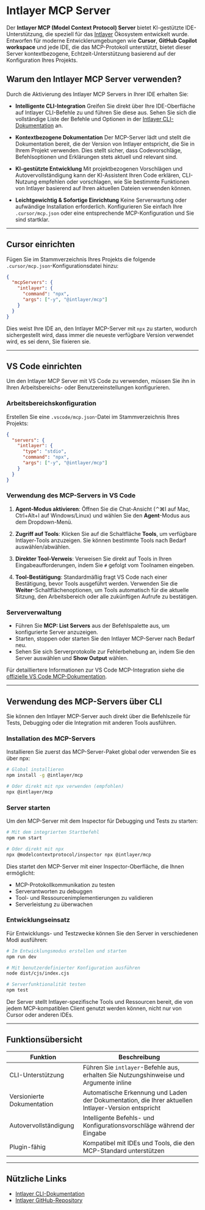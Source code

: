 # Intlayer MCP Server

Der **Intlayer MCP (Model Context Protocol) Server** bietet KI-gestützte IDE-Unterstützung, die speziell für das [Intlayer](https://github.com/aymericzip/intlayer) Ökosystem entwickelt wurde. Entworfen für moderne Entwicklerumgebungen wie **Cursor**, **GitHub Copilot workspace** und jede IDE, die das MCP-Protokoll unterstützt, bietet dieser Server kontextbezogene, Echtzeit-Unterstützung basierend auf der Konfiguration Ihres Projekts.

## Warum den Intlayer MCP Server verwenden?

Durch die Aktivierung des Intlayer MCP Servers in Ihrer IDE erhalten Sie:

- **Intelligente CLI-Integration**
  Greifen Sie direkt über Ihre IDE-Oberfläche auf Intlayer CLI-Befehle zu und führen Sie diese aus. Sehen Sie sich die vollständige Liste der Befehle und Optionen in der [Intlayer CLI-Dokumentation](https://github.com/aymericzip/intlayer/blob/main/docs/de/intlayer_cli.md) an.

- **Kontextbezogene Dokumentation**
  Der MCP-Server lädt und stellt die Dokumentation bereit, die der Version von Intlayer entspricht, die Sie in Ihrem Projekt verwenden. Dies stellt sicher, dass Codevorschläge, Befehlsoptionen und Erklärungen stets aktuell und relevant sind.

- **KI-gestützte Entwicklung**
  Mit projektbezogenen Vorschlägen und Autovervollständigung kann der KI-Assistent Ihren Code erklären, CLI-Nutzung empfehlen oder vorschlagen, wie Sie bestimmte Funktionen von Intlayer basierend auf Ihren aktuellen Dateien verwenden können.

- **Leichtgewichtig & Sofortige Einrichtung**
  Keine Serverwartung oder aufwändige Installation erforderlich. Konfigurieren Sie einfach Ihre `.cursor/mcp.json` oder eine entsprechende MCP-Konfiguration und Sie sind startklar.

---

## Cursor einrichten

Fügen Sie im Stammverzeichnis Ihres Projekts die folgende `.cursor/mcp.json`-Konfigurationsdatei hinzu:

```json
{
  "mcpServers": {
    "intlayer": {
      "command": "npx",
      "args": ["-y", "@intlayer/mcp"]
    }
  }
}
```

Dies weist Ihre IDE an, den Intlayer MCP-Server mit `npx` zu starten, wodurch sichergestellt wird, dass immer die neueste verfügbare Version verwendet wird, es sei denn, Sie fixieren sie.

---

## VS Code einrichten

Um den Intlayer MCP Server mit VS Code zu verwenden, müssen Sie ihn in Ihren Arbeitsbereichs- oder Benutzereinstellungen konfigurieren.

### Arbeitsbereichskonfiguration

Erstellen Sie eine `.vscode/mcp.json`-Datei im Stammverzeichnis Ihres Projekts:

```json
{
  "servers": {
    "intlayer": {
      "type": "stdio",
      "command": "npx",
      "args": ["-y", "@intlayer/mcp"]
    }
  }
}
```

### Verwendung des MCP-Servers in VS Code

1. **Agent-Modus aktivieren**: Öffnen Sie die Chat-Ansicht (⌃⌘I auf Mac, Ctrl+Alt+I auf Windows/Linux) und wählen Sie den **Agent**-Modus aus dem Dropdown-Menü.

2. **Zugriff auf Tools**: Klicken Sie auf die Schaltfläche **Tools**, um verfügbare Intlayer-Tools anzuzeigen. Sie können bestimmte Tools nach Bedarf auswählen/abwählen.

3. **Direkter Tool-Verweis**: Verweisen Sie direkt auf Tools in Ihren Eingabeaufforderungen, indem Sie `#` gefolgt vom Toolnamen eingeben.

4. **Tool-Bestätigung**: Standardmäßig fragt VS Code nach einer Bestätigung, bevor Tools ausgeführt werden. Verwenden Sie die **Weiter**-Schaltflächenoptionen, um Tools automatisch für die aktuelle Sitzung, den Arbeitsbereich oder alle zukünftigen Aufrufe zu bestätigen.

### Serververwaltung

- Führen Sie **MCP: List Servers** aus der Befehlspalette aus, um konfigurierte Server anzuzeigen.
- Starten, stoppen oder starten Sie den Intlayer MCP-Server nach Bedarf neu.
- Sehen Sie sich Serverprotokolle zur Fehlerbehebung an, indem Sie den Server auswählen und **Show Output** wählen.

Für detailliertere Informationen zur VS Code MCP-Integration siehe die [offizielle VS Code MCP-Dokumentation](https://code.visualstudio.com/docs/copilot/chat/mcp-servers).

---

## Verwendung des MCP-Servers über CLI

Sie können den Intlayer MCP-Server auch direkt über die Befehlszeile für Tests, Debugging oder die Integration mit anderen Tools ausführen.

### Installation des MCP-Servers

Installieren Sie zuerst das MCP-Server-Paket global oder verwenden Sie es über npx:

```bash
# Global installieren
npm install -g @intlayer/mcp

# Oder direkt mit npx verwenden (empfohlen)
npx @intlayer/mcp
```

### Server starten

Um den MCP-Server mit dem Inspector für Debugging und Tests zu starten:

```bash
# Mit dem integrierten Startbefehl
npm run start

# Oder direkt mit npx
npx @modelcontextprotocol/inspector npx @intlayer/mcp
```

Dies startet den MCP-Server mit einer Inspector-Oberfläche, die Ihnen ermöglicht:

- MCP-Protokollkommunikation zu testen
- Serverantworten zu debuggen
- Tool- und Ressourcenimplementierungen zu validieren
- Serverleistung zu überwachen

### Entwicklungseinsatz

Für Entwicklungs- und Testzwecke können Sie den Server in verschiedenen Modi ausführen:

```bash
# Im Entwicklungsmodus erstellen und starten
npm run dev

# Mit benutzerdefinierter Konfiguration ausführen
node dist/cjs/index.cjs

# Serverfunktionalität testen
npm test
```

Der Server stellt Intlayer-spezifische Tools und Ressourcen bereit, die von jedem MCP-kompatiblen Client genutzt werden können, nicht nur von Cursor oder anderen IDEs.

---

## Funktionsübersicht

| Funktion                   | Beschreibung                                                                                        |
| -------------------------- | --------------------------------------------------------------------------------------------------- |
| CLI-Unterstützung          | Führen Sie `intlayer`-Befehle aus, erhalten Sie Nutzungshinweise und Argumente inline               |
| Versionierte Dokumentation | Automatische Erkennung und Laden der Dokumentation, die Ihrer aktuellen Intlayer-Version entspricht |
| Autovervollständigung      | Intelligente Befehls- und Konfigurationsvorschläge während der Eingabe                              |
| Plugin-fähig               | Kompatibel mit IDEs und Tools, die den MCP-Standard unterstützen                                    |

---

## Nützliche Links

- [Intlayer CLI-Dokumentation](https://github.com/aymericzip/intlayer/blob/main/docs/de/intlayer_cli.md)
- [Intlayer GitHub-Repository](https://github.com/aymericzip/intlayer)
